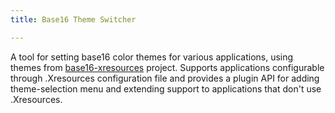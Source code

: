 ```yaml
---
title: Base16 Theme Switcher

---
```


A tool for setting base16 color themes for various applications, using themes from [base16-xresources][11] project. Supports applications configurable through .Xresources configuration file and provides a plugin API for adding theme-selection menu and extending support to applications that don't use .Xresources.

[11]: https://github.com/chriskempson/base16-xresources
